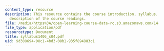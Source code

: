 ```yaml
---
content_type: resource
description: This resource contains the course introduction, syllabus, schedule, and
  description of the course readings.
file: /media/https%3A/open-learning-course-data-rc.s3.amazonaws.com/14-06-intermediate-macroeconomic-theory-spring-2004/9d30869498c14bd308b1935f894883c1_syllabus1406_s04.pdf
file_type: application/pdf
resourcetype: Document
title: syllabus1406_s04.pdf
uid: 9d308694-98c1-4bd3-08b1-935f894883c1
---
```

